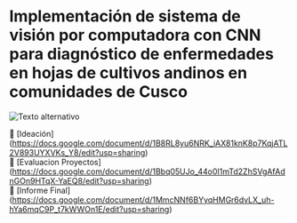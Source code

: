# Implementación de sistema de visión por computadora con CNN para diagnóstico de enfermedades en hojas de cultivos andinos en comunidades de Cusco
![Texto alternativo](https://img.freepik.com/premium-photo/robot-hand-holding-small-plants-with-environment-icon_296091-7706.jpg)

📄 [Ideación] (https://docs.google.com/document/d/1B8RL8yu6NRK_iAX81knK8p7KqjATL2V893UYXVKs_Y8/edit?usp=sharing)
<br>
📄 [Evaluacion Proyectos] (https://docs.google.com/document/d/1Bbq05UJo_44o0I1mTd2ZhSVgAfAdnGOn9HTqX-YaEQ8/edit?usp=sharing)
<br>
📄 [Informe Final] (https://docs.google.com/document/d/1MmcNNf6BYyqHMGr6dvLX_uh-hYa6mqC9P_t7kWWOn1E/edit?usp=sharing)



